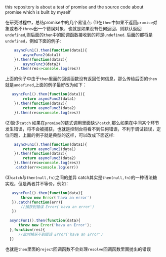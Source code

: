 ###
this repository is about a test of promise and the source code about promise which is built by myself

在研究过程中，总结promise中的几个易错点:
(1)在```then```中如果不返回```promise```对象或者不```throw```出一个错误对象，也就是如果没有任何返回，则默认返回```undefined```,则后面的```then```中的回调函数接收到的将是```undefined```.
后面的都将是```undefined```，例如下面的例子:
```javascript
    asyncFun1().then(function(data1){
        asyncFunc2(data1)
    }).then(function(data2){
        asyncFunc3(data2)
    }).then(res=>console.log(res))
```
上面的例子中由于```then```里面的回调函数没有返回任何信息，那么传给后面的```then```就是```undefined```,上面的例子最好改为如下：
```javascript
   asyncFun1().then(function(data1){
        return asyncFunc2(data1)
    }).then(function(data2){
        return asyncFunc3(data2)
    }).then(res=>console.log(res))
```
(2)缺少```catch```
如果在```promise```的链式调用里面缺少```catch```,那么如果在中间某个环节发生错误，将不会被捕获，也就是控制台将看不到任何错误，不利于调试错误，定位问题，上面的例子就是典型的这样，可以改成下面这样:
```javascript
    asyncFun1().then(function(data1){
        return asyncFunc2(data1)
    }).then(function(data2){
        return asyncFunc3(data2)
    }).then(res=>console.log(res))
    .catch(err=>console.log(err))
```
(3)```catch```与```then(null,fn)```之间的差异
catch其实是```then(null,fn)```的一种语法糖实现，但是两者并不等价，例如：
```javascript
   asyncFun1().then(function(data){
       throw new Error('hava an error')
   }).catch(function(err){
       //捕获到错误 Error('hava an error')
   })
  
  asyncFun1().then(function(data){
      throw new Error('hava an Error');
  },function(res){
      //此时捕获不到错误 Error('have an Error')
  })
```
也就是```then```里面的```reject```回调函数不会处理```resolve```回调函数里面抛出的错误